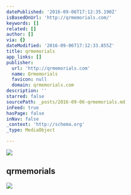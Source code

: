```yaml
---
datePublished: '2016-09-06T17:12:35.190Z'
isBasedOnUrl: 'http://qrmemorials.com/'
keywords: []
related: []
author: []
via: {}
dateModified: '2016-09-06T17:12:33.855Z'
title: qrmemorials
app_links: []
publisher:
  url: 'http://qrmemorials.com'
  name: Qrmemorials
  favicon: null
  domain: qrmemorials.com
description: ''
starred: false
sourcePath: _posts/2016-09-06-qrmemorials.md
inFeed: true
hasPage: false
inNav: false
_context: 'http://schema.org'
_type: MediaObject

---
```

<article style=""><img src="https://s3-us-west-2.amazonaws.com/the-grid-img/p/71052956d1524457c21829a254228657928cec8e.png" /><h1>qrmemorials</h1></article>

![](https://imgflo.herokuapp.com/graph/2b2431f8e7ba7b0/51823a17f750d44f6782b76044996a64/noop.png?input=http%3A%2F%2Fqrmemorials.com%2Fwp-content%2Fuploads%2F2012%2F01%2Fqr_code_memorials_sample_memorialsite_how-it-works-funeral.png)
